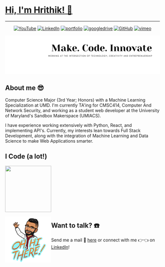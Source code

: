 # [Hi, I'm Hrithik! 👋 ](https://www.hrithikbansal.com)
---
<p align="center">
	<a href="https://www.youtube.com/user/MrHrithik7"><img src="https://img.shields.io/badge/YouTube--_.svg?color=515151&style=flat&logo=youtube" alt="YouTube"></a>
	<a href="https://www.linkedin.com/in/bansalhrithik07/"><img src="https://img.shields.io/badge/LinkedIn--_.svg?color=515151&style=flat&logo=linkedin" alt="LinkedIn"></a>
	<a href="https://hrithikbansal.com/"><img src="https://img.shields.io/badge/Portfolio--_.svg?color=515151&style=flat&logo=internet-archive" alt="portfolio"></a>
	<a href="https://github.com/lasnab/lasnab.github.io/blob/main/resume.pdf"><img src="https://img.shields.io/badge/Resume--_.svg?color=515151&style=flat&logo=google-drive" alt="googledrive"></a>
	<a href="https://github.com/lasnab"><img src="https://img.shields.io/badge/GitHub--_.svg?color=515151&style=flat&logo=github" alt="GitHub"></a>
	<a href="https://vimeo.com/bansalhrithik"><img src="https://img.shields.io/badge/Vimeo--_.svg?color=515151&style=flat&logo=vimeo" alt="vimeo"></a>
</p>

![BANNER](https://github.com/lasnab/lasnab/blob/master/img/banner.png)

## About me :sunglasses:
Computer Science Major (3rd Year; Honors) with a Machine Learning Specialization at UMD. I'm currently TA'ing for CMSC414, Computer And Network Security, and working as a student web developer at the University of Maryland's Sandbox Makerspace (UMIACS).

I have experience working extensively with Python, React, and implementing API's. Currently, my interests lean towards Full Stack Development, along with the integration of Machine Learning and Data Science to make Web Applications smarter. 

## I Code (a lot!)
<a href="https://hrithikbansal.com/"><img align="center" width="150" height="150" src="https://wakatime.com/share/@29aea669-cbee-443c-8bd3-2fc3f761f79c/a7bb28b7-f3ab-4bae-807d-ff9be0b7e5be.png"></a>

<a href="https://hrithikbansal.com/"><img align="left" width="150" height="150" src="https://github.com/lasnab/lasnab/blob/master/img/hi.png?"></a>
## Want to talk? :phone:
Send me a mail :email: <a href="mailto:hrithikbansal70@gmail.com">here</a> or connect with me :point_right::point_left: on <a href="https://www.linkedin.com/in/bansalhrithik07/">LinkedIn</a>!
